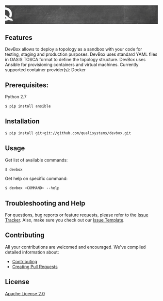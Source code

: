 ![quali](quali.png)


## Features

DevBox allows to deploy a topology as a sandbox with your code for testing, staging and production purposes.
DevBox uses standard YAML files in OASIS TOSCA format to define the topology structure.
DevBox uses Ansible for provisioning containers and virtual machines.
Currently supported container provider(s): Docker

## Prerequisites:

Python 2.7

```bash
$ pip install ansible

```


## Installation

```bash
$ pip install git+git://github.com/qualisystems/devbox.git

```


## Usage

Get list of available commands:

```bash
$ devbox
```

Get help on specific command:

```bash
$ devbox <COMMAND> --help
```


## Troubleshooting and Help

For questions, bug reports or feature requests, please refer to the [Issue Tracker](https://github.com/QualiSystems/devbox/issues).  Also, make sure you check out our [Issue Template](.github/issue_template.md).

## Contributing


All your contributions are welcomed and encouraged.  We've compiled detailed information about:

* [Contributing](.github/contributing.md)
* [Creating Pull Requests](.github/pull_request_template.md)


## License
[Apache License 2.0](https://github.com/QualiSystems/devbox/blob/master/LICENSE)


